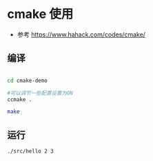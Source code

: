 # cmake 使用

- 参考 https://www.hahack.com/codes/cmake/

## 编译

```bash

cd cmake-demo

#可以调节一些配置设置为ON
ccmake .

make
```

## 运行

```bash
./src/hello 2 3
```
